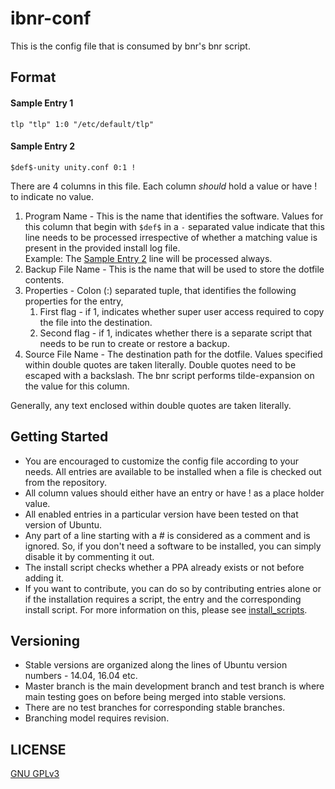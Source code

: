 # ibnr-conf
This is the config file that is consumed by bnr's bnr script.

## Format

#### Sample Entry 1 ####
`tlp "tlp" 1:0 "/etc/default/tlp"`  

#### Sample Entry 2 ####
`$def$-unity unity.conf 0:1 !`  
  
  There are 4 columns in this file. Each column *should* hold a value or have ! to indicate no value.
  1. Program Name - This is the name that identifies the software. Values for this column that begin with `$def$` in a `-` separated value indicate that this line needs to be processed irrespective of whether a matching value is present in the provided install log file.  
     Example: The [Sample Entry 2](https://github.com/wrvenkat/bnr-conf#sample-entry-2) line will be processed always.
  2. Backup File Name - This is the name that will be used to store the dotfile contents.
  3. Properties - Colon (:) separated tuple, that identifies the following properties for the entry,
	 1. First flag - if 1, indicates whether super user access required to copy the file into the destination.
	 2. Second flag - if 1, indicates whether there is a separate script that needs to be run to create or restore a backup.
  4. Source File Name - The destination path for the dotfile. Values specified within double quotes are taken literally. Double quotes need to be escaped with a backslash. The bnr script performs tilde-expansion on the value for this column.
  
  Generally, any text enclosed within double quotes are taken literally.

## Getting Started
  * You are encouraged to customize the config file according to your needs. All entries are available to be installed when a file is checked out from the repository.
  * All column values should either have an entry or have ! as a place holder value.
  * All enabled entries in a particular version have been tested on that version of Ubuntu.
  * Any part of a line starting with a # is considered as a comment and is ignored. So, if you don't need a software to be installed, you can simply disable it by commenting it out.
  * The install script checks whether a PPA already exists or not before adding it.
  * If you want to contribute, you can do so by contributing entries alone or if the installation requires a script, the entry and the corresponding install script. For more information on this, please see [install_scripts](https://github.com/wrvenkat/install_scripts).

## Versioning ##
  * Stable versions are organized along the lines of Ubuntu version numbers - 14.04, 16.04 etc.
  * Master branch is the main development branch and test branch is where main testing goes on before being merged into stable versions.
  * There are no test branches for corresponding stable branches.
  * Branching model requires revision.

## LICENSE

[GNU GPLv3](https://www.gnu.org/licenses/gpl-3.0.en.html)

